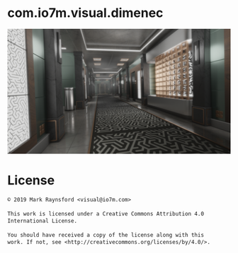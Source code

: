 com.io7m.visual.dimenec
==

![dimenec0.png](dimenec0.png)

License
===

```
© 2019 Mark Raynsford <visual@io7m.com>

This work is licensed under a Creative Commons Attribution 4.0
International License.

You should have received a copy of the license along with this
work. If not, see <http://creativecommons.org/licenses/by/4.0/>.

```

